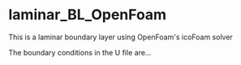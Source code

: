 # laminar_BL_OpenFoam
This is a laminar boundary layer using OpenFoam's icoFoam solver

The boundary conditions in the U file are...
